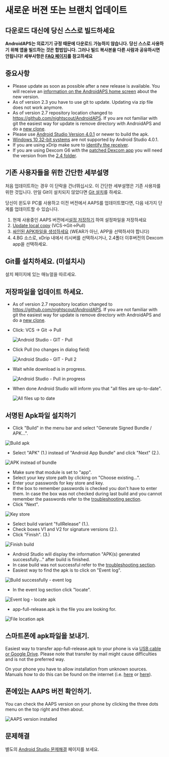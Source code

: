 # 새로운 버젼 또는 브랜치 업데이트

## 다운로드 대신에 당신 스스로 빌드하세요

**AndroidAPS는 의료기기 규정 때문에 다운로드 가능하지 않습니다. 당신 스스로 사용하기 위해 앱을 빌드하는 것은 합법입니다. 그러나 빌드 복사본을 다른 사람과 공유하시면 안됩니다! 세부사항은 [FAQ 페이지](../Getting-Started/FAQ.md)를 참고하세요**

## 중요사항

* Please update as soon as possible after a new release is available. You will receive an [information on the AndroidAPS home screen](../Installing-AndroidAPS/Releasenotes#release-notes) about the new version.
* As of version 2.3 you have to use git to update. Updating via zip file does not work anymore.
* As of version 2.7 repository location changed to <https://github.com/nightscout/AndroidAPS>. If you are not familiar with git the easiest way for update is remove directory with AndroidAPS and do a [new clone](../Installing-AndroidAPS/Building-APK.md).
* Please use [Android Studio Version 4.0.1](https://developer.android.com/studio/) or newer to build the apk.
* [Windows 10 32-bit systems](../Installing-AndroidAPS/troubleshooting_androidstudio#unable-to-start-daemon-process) are not supported by Android Studio 4.0.1.
* If you are using xDrip make sure to [identify the receiver](../Configuration/xdrip#identify-receiver).
* If you are using Dexcom G6 with the [patched Dexcom app](../Hardware/DexcomG6#if-using-g6-with-patched-dexcom-app) you will need the version from the [2.4 folder](https://github.com/dexcomapp/dexcomapp/tree/master/2.4).

## 기존 사용자들을 위한 간단한 세부설명

처음 업데이트하는 경우 이 단락을 건너뛰십시오. 이 간단한 세부설명은 기존 사용자를 위한 것입니다. 만일 Git이 설치되지 않았다면 [Git 설치](../Installing-AndroidAPS/git-install.rst)를 하세요.

당신이 윈도우 PC를 사용하고 이전 버전에서 AAPS를 업데이트했다면, 다음 네가지 단계를 업데이트할 수 있습니다.

1. 현재 사용중인 AAPS 버전에서[설정 저장하기](../Usage/ExportImportSettings#how-to-export-settings) 하여 설정파일을 저장하세요
2. [Update local copy](../Installing-AndroidAPS/Update-to-new-version#update-your-local-copy) (VCS->Git->Pull)
3. [싸인된 APK파일을 생성하세요](../Installing-AndroidAPS/Update-to-new-version#generate-signed-apk) (WEAR가 아닌, APP을 선택하셔야 합니다)
4. 4.BG 소스로, xDrip 내에서 리시버를 선택하시거나, 2.4폴더 이후버전의 Dexcom app을 선택하세요.

## Git를 설치하세요. (미설치시)

설치 페이지에 있는 매뉴얼을 따르세요.

## 저장파일을 업데이트 하세요.

* As of version 2.7 repository location changed to <https://github.com/nightscout/AndroidAPS>. If you are not familiar with git the easiest way for update is remove directory with AndroidAPS and do a [new clone](../Installing-AndroidAPS/Building-APK.md).
* Click: VCS -> Git -> Pull
    
    ![Android Studio - GIT - Pull](../images/AndroidStudio361_Update01.png)

* Click Pull (no changes in dialog field)
    
    ![Android Studio - GIT - Pull 2](../images/AndroidStudio361_Update02a.png)

* Wait while download is in progress.
    
    ![Android Studio - Pull in progress](../images/AndroidStudio361_Update03.png)

* When done Android Studio will inform you that "all files are up-to-date".
    
    ![All files up to date](../images/AndroidStudio361_Update04.png)

## 서명된 Apk파일 설치하기

<!--- Text is maintained in page building-apk.md --->

* Click "Build" in the menu bar and select "Generate Signed Bundle / APK...".

![Build apk](../images/AndroidStudio361_27.png)

* Select "APK" (1.) instead of "Android App Bundle" and click "Next" (2.).

![APK instead of bundle](../images/AndroidStudio361_28.png)

* Make sure that module is set to "app".
* Select your key store path by clicking on "Choose existing...".
* Enter your passwords for key store and key.
* If the box to remember passwords is checked you don't have to enter them. In case the box was not checked during last build and you cannot remember the passwords refer to the [troubleshooting section](../Installing-AndroidAPS/troubleshooting_androidstudio#lost-keystore).
* Click "Next".

![Key store](../images/AndroidStudio361_Update05.png)

* Select build variant "fullRelease" (1.). 
* Check boxes V1 and V2 for signature versions (2.).
* Click "Finish". (3.)

![Finish build](../images/AndroidStudio361_32.png)

* Android Studio will display the information "APK(s) generated successfully..." after build is finished.
* In case build was not successful refer to the [troubleshooting section](../Installing-AndroidAPS/troubleshooting_androidstudio.rst).
* Easiest way to find the apk is to click on "Event log".

![Build successfully - event log](../images/AndroidStudio361_33.png)

* In the event log section click "locate".

![Event log - locate apk](../images/AndroidStudio361_34.png)

* app-full-release.apk is the file you are looking for.

![File location apk](../images/AndroidStudio361_35.png)

## 스마트폰에 apk파일을 보내기.

Easiest way to transfer app-full-release.apk to your phone is via [USB cable or Google Drive](https://support.google.com/android/answer/9064445?hl=en). Please note that transfer by mail might cause difficulties and is not the preferred way.

On your phone you have to allow installation from unknown sources. Manuals how to do this can be found on the internet (i.e. [here](https://www.expressvpn.com/de/support/vpn-setup/enable-apk-installs-android/) or [here](https://www.androidcentral.com/unknown-sources)).

## 폰에있는 AAPS 버전 확인하기.

You can check the AAPS version on your phone by clicking the three dots menu on the top right and then about.

![AAPS version installed](../images/Update_VersionCheck.png)

## 문제해결

별도의 [Android Studio 문제해결](../Installing-AndroidAPS/troubleshooting_androidstudio.rst) 페이지를 보세요.
